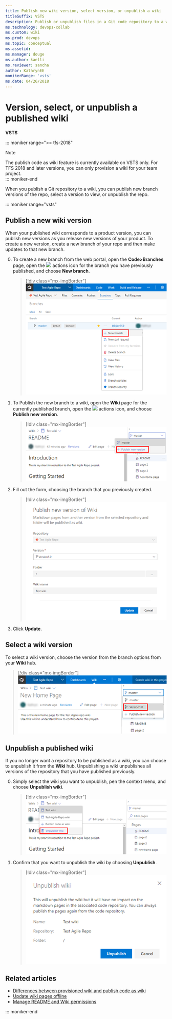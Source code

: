 ```yaml
---
title: Publish new wiki version, select version, or unpublish a wiki  
titleSuffix: VSTS  
description: Publish or unpublish files in a Git code repository to a wiki in Visual Studio Team Services
ms.technology: devops-collab
ms.custom: wiki
ms.prod: devops
ms.topic: conceptual
ms.assetid:
ms.manager: douge
ms.author: kaelli
ms.reviewer: sancha
author: KathrynEE
monikerRange: 'vsts'
ms.date: 04/26/2018  
---
```


# Version, select, or unpublish a published wiki

**VSTS**

::: moniker range=">= tfs-2018"
> [!NOTE]  
> The publish code as wiki feature is currently available on VSTS only. For TFS 2018 and later versions, you can only provision a wiki for your team project.  
::: moniker-end

When you publish a Git repository to a wiki, you can publish new branch versions of the repo, select a version to view, or unpublish the repo. 


::: moniker range="vsts"

## Publish a new wiki version 

When your published wiki corresponds to a product version, you can publish new versions as you release new versions of your product. To create a new version, create a new branch of your repo and then make updates to that new branch.

0. To create a new branch from the web portal, open the **Code>Branches** page, open the ![](../_img/icons/actions-icon.png) actions icon for the branch you have previously published, and choose **New branch**. 

	> [!div class="mx-imgBorder"]  
	> ![Create a new branch](_img/wiki/publish-wiki-create-branch.png)

0. To Publish the new branch to a wiki, open the **Wiki** page for the currently published branch, open the ![](../_img/icons/actions-icon.png) actions icon, and choose **Publish new version**.

	> [!div class="mx-imgBorder"]  
	> ![Publish new version menu option](_img/wiki/publish-new-version-option.png)

0. Fill out the form, choosing the branch that you previously created.  

	> [!div class="mx-imgBorder"]  
	> ![Publish new version dialog box](_img/wiki/publish-new-version.png)

0. Click **Update**. 

## Select a wiki version

To select a wiki version, choose the version from the branch options from your **Wiki** hub.

> [!div class="mx-imgBorder"]  
> ![Select wiki version](_img/wiki/publish-wiki-select-version.png)

## Unpublish a published wiki

If you no longer want a repository to be published as a wiki, you can choose to unpublish it from the **Wiki** hub. Unpublishing a wiki unpublishes all versions of the repository that you have published previously. 

0. Simply select the wiki you want to unpublish, pen the context menu, and choose **Unpublish wiki**. 

	> [!div class="mx-imgBorder"]  
	> ![Unpublish a wiki confirm dialog](_img/wiki/unpublish-wiki-code-option.png)

0. Confirm that you want to unpublish the wiki by choosing **Unpublish**.  

	> [!div class="mx-imgBorder"]  
	> ![Select wiki version](_img/wiki/unpublish-wiki.png)



## Related articles

- [Differences between provisioned wiki and publish code as wiki](provisioned-vs-published-wiki.md)
- [Update wiki pages offline](wiki-update-offline.md)
- [Manage README and Wiki permissions](manage-readme-wiki-permissions.md) 


::: moniker-end
